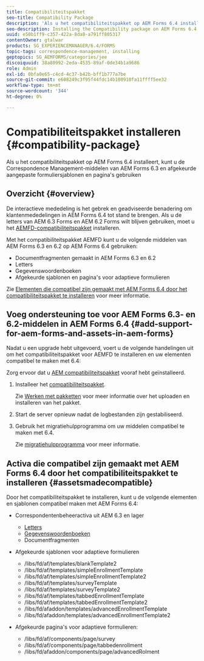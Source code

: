 ```yaml
---
title: Compatibiliteitspakket
seo-title: Compatibility Package
description: 'Als u het compatibiliteitspakket op AEM Forms 6.4 installeert, kunt u de Correspondence Management-middelen van AEM Forms 6.3 en afgekeurde aangepaste formuliersjablonen en pagina''s gebruiken '
seo-description: Installing the Compatibility package on AEM Forms 6.4 allows you to use the Correspondence Management assets from AEM Forms 6.3 and deprecated adaptive forms templates and pages
uuid: e50b1ff9-c357-422a-8da8-a791ff805317
contentOwner: gtalwar
products: SG_EXPERIENCEMANAGER/6.4/FORMS
topic-tags: correspondence-management, installing
geptopics: SG_AEMFORMS/categories/jee
discoiquuid: 38a80992-2eda-4535-89af-0de34b1a9686
role: Admin
exl-id: 0bfa0e65-c4cd-4c37-b42b-bff1b777a7be
source-git-commit: e608249c3f95f44fdc14b100910fa11ffff5ee32
workflow-type: tm+mt
source-wordcount: '344'
ht-degree: 0%

---
```


# Compatibiliteitspakket installeren {#compatibility-package}

Als u het compatibiliteitspakket op AEM Forms 6.4 installeert, kunt u de Correspondence Management-middelen van AEM Forms 6.3 en afgekeurde aangepaste formuliersjablonen en pagina&#39;s gebruiken

## Overzicht {#overview}

De interactieve mededeling is het gebrek en geadviseerde benadering om klantenmededelingen in AEM Forms 6.4 tot stand te brengen. Als u de letters van AEM 6.3 Forms en AEM 6.2 Forms wilt blijven gebruiken, moet u het [AEMFD-compatibiliteitspakket](https://experienceleague.adobe.com/docs/experience-manager-release-information/aem-release-updates/forms-updates/aem-forms-releases.html) installeren.

Met het compatibiliteitspakket AEMFD kunt u de volgende middelen van AEM Forms 6.3 en 6.2 op AEM Forms 6.4 gebruiken:

* Documentfragmenten gemaakt in AEM Forms 6.3 en 6.2
* Letters
* Gegevenswoordenboeken
* Afgekeurde sjablonen en pagina&#39;s voor adaptieve formulieren

Zie [Elementen die compatibel zijn gemaakt met AEM Forms 6.4 door het compatibiliteitspakket te installeren](/help/forms/using/compatibility-package.md#assetsmadecompatible) voor meer informatie.

## Voeg ondersteuning toe voor AEM Forms 6.3- en 6.2-middelen in AEM Forms 6.4 {#add-support-for-aem-forms-and-assets-in-aem-forms}

Nadat u een upgrade hebt uitgevoerd, voert u de volgende handelingen uit om het compatibiliteitspakket voor AEMFD te installeren en uw elementen compatibel te maken met 6.4:

Zorg ervoor dat u [AEM compatibiliteitspakket](/help/sites-deploying/backward-compatibility.md) vooraf hebt geïnstalleerd.

1. Installeer het [compatibiliteitspakket](https://experienceleague.adobe.com/docs/experience-manager-release-information/aem-release-updates/forms-updates/aem-forms-releases.html).

   Zie [Werken met pakketten](/help/sites-administering/package-manager.md) voor meer informatie over het uploaden en installeren van het pakket.

1. Start de server opnieuw nadat de logbestanden zijn gestabiliseerd.
1. Gebruik het migratiehulpprogramma om uw middelen compatibel te maken met 6.4.

   Zie [migratiehulpprogramma](/help/forms/using/migration-utility.md) voor meer informatie.

## Activa die compatibel zijn gemaakt met AEM Forms 6.4 door het compatibiliteitspakket te installeren {#assetsmadecompatible}

Door het compatibiliteitspakket te installeren, kunt u de volgende elementen en sjablonen compatibel maken met AEM Forms 6.4:

* Correspondentenbeheeractiva uit AEM 6.3 en lager

   * [Letters](/help/forms/using/create-letter.md)
   * [Gegevenswoordenboeken](/help/forms/using/data-dictionary.md)
   * Documentfragmenten

* Afgekeurde sjablonen voor adaptieve formulieren

   * /libs/fd/af/templates/blankTemplate2
   * /libs/fd/af/templates/simpleEnrollmentTemplate
   * /libs/fd/af/templates/simpleEnrollmentTemplate2
   * /libs/fd/af/templates/surveyTemplate
   * /libs/fd/af/templates/surveyTemplate2
   * /libs/fd/af/templates/tabbedEnrollmentTemplate
   * /libs/fd/af/templates/tabbedEnrollmentTemplate2
   * /libs/fd/afaddon/templates/advancedEnrollmentTemplate
   * /libs/fd/afaddon/templates/advancedEnrollmentTemplate2

* Afgekeurde pagina&#39;s voor adaptieve formulieren:

   * /libs/fd/af/components/page/survey
   * /libs/fd/af/components/page/tabbedenrollment
   * /libs/fd/afaddon/components/page/advancedRolment
